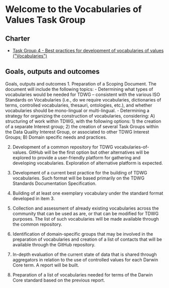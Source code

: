 <h1>Welcome to the Vocabularies of Values Task Group</h1>

## Charter 
-    [Task Group 4 - Best practices for development of vocabularies of values ("Vocabularies")](https://www.tdwg.org/community/bdq/tg-4/)


<h2>Goals, outputs and outcomes</h2>
Goals, outputs and outcomes
1. Preparation of a Scoping Document. The document will include the following topics: - Determining what types of vocabularies would be needed for TDWG – consistent with the various ISO Standards on Vocabularies (i.e., do we require vocabularies, dictionaries of terms, controlled vocabularies, thesauri, ontologies, etc.), and whether vocabularies should be mono-lingual or multi-lingual. - Determining a strategy for organizing the construction of vocabularies, considering: A) structuring of work within TDWG, with the following options: 1) the creation of a separate Interest group; 2) the creation of several Task Groups within the Data Quality Interest Group, or associated to other TDWG Interest Groups; B) Domain specific needs and practices.

2. Development of a common repository for TDWG vocabularies-of-values. GitHub will be the first option but other alternatives will be explored to provide a user-friendly platform for gathering and developing vocabularies. Exploration of alternative platform is expected.

3. Development of a current best practice for the building of TDWG vocabularies. Such format will be based primarily on the TDWG Standards Documentation Specification.

4. Building of at least one exemplary vocabulary under the standard format developed in item 3.

5. Collection and assessment of already existing vocabularies across the community that can be used as are, or that can be modified for TDWG purposes. The list of such vocabularies will be made available through the common repository.

6. Identification of domain-specific groups that may be involved in the preparation of vocabularies and creation of a list of contacts that will be available through the GitHub repository.

7. In-depth evaluation of the current state of data that is shared through aggregators in relation to the use of controlled values for each Darwin Core term. A report will be built.

8. Preparation of a list of vocabularies needed for terms of the Darwin Core standard based on the previous report.  
  
